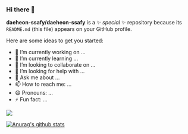 ### Hi there 👋


**daeheon-ssafy/daeheon-ssafy** is a ✨ _special_ ✨ repository because its `README.md` (this file) appears on your GitHub profile.

Here are some ideas to get you started:

- 🔭 I’m currently working on ...
- 🌱 I’m currently learning ...
- 👯 I’m looking to collaborate on ...
- 🤔 I’m looking for help with ...
- 💬 Ask me about ...
- 📫 How to reach me: ...
- 😄 Pronouns: ...
- ⚡ Fun fact: ...
<img src="https://www.google.com/url?sa=i&url=http%3A%2F%2Flibrary.gabia.com%2Fcontents%2Fdomain%2F3979&psig=AOvVaw3qZ8IKhtuxEwRbcHk83gT5&ust=1597221304601000&source=images&cd=vfe&ved=0CAIQjRxqFwoTCLCW4ZXfkusCFQAAAAAdAAAAABAF">

[![Anurag's github stats](https://github-readme-stats.vercel.app/api?username=daeheon-ssafy)](https://github.com/anuraghazra/github-readme-stats)
